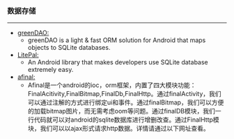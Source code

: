 ### 数据存储
  ---




* [greenDAO:](https://github.com/greenrobot/greenDAO)
    * greenDAO is a light & fast ORM solution for Android that maps objects to SQLite databases.  
* [LitePal:](https://github.com/LitePalFramework/LitePal)
    * An Android library that makes developers use SQLite database extremely easy.  
* [afinal:](https://github.com/yangfuhai/afinal)
    * Afinal是一个android的ioc，orm框架，内置了四大模块功能：FinalAcitivity,FinalBitmap,FinalDb,FinalHttp。通过finalActivity，我们可以通过注解的方式进行绑定ui和事件。通过finalBitmap，我们可以方便的加载bitmap图片，而无需考虑oom等问题。通过finalDB模块，我们一行代码就可以对android的sqlite数据库进行增删改查。通过FinalHttp模块，我们可以以ajax形式请求http数据。详情请通过以下网址查看。  
  
